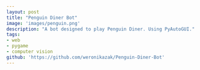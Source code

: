 ```yaml
---
layout: post
title: "Penguin Diner Bot"
image: 'images/penguin.png'
description: "A bot designed to play Penguin Diner. Using PyAutoGUI."
tags:
- web
- pygame
- computer vision
github: 'https://github.com/weronikazak/Penguin-Diner-Bot'
---
```

